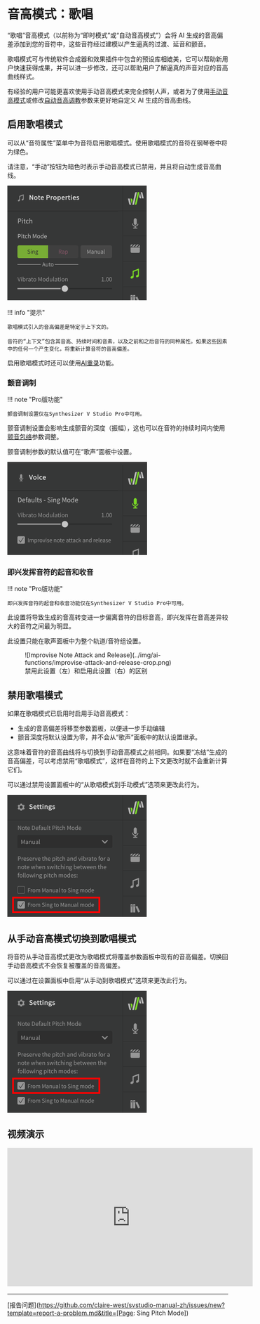 # 音高模式：歌唱

“歌唱”音高模式（以前称为“即时模式”或“自动音高模式”）会将 AI 生成的音高偏差添加到您的音符中，这些音符经过建模以产生逼真的过渡、延音和颤音。

歌唱模式可与传统软件合成器和效果插件中包含的预设库相媲美，它可以帮助新用户快速获得成果，并可以进一步修改，还可以帮助用户了解逼真的声音对应的音高曲线样式。

有经验的用户可能更喜欢使用手动音高模式来完全控制人声，或者为了使用[手动音高模式](../advanced/pitch-mode-manual.md)或修改[自动音高调教](auto-pitch-tuning.md)参数来更好地自定义 AI 生成的音高曲线。

## 启用歌唱模式

可以从“音符属性”菜单中为音符启用歌唱模式。使用歌唱模式的音符在钢琴卷中将为绿色。

请注意，“手动”按钮为暗色时表示手动音高模式已禁用，并且将自动生成音高曲线。

![歌唱模式](../img/ai-functions/pitch-mode-sing.png)

!!! info "提示"

    歌唱模式引入的音高偏差是特定于上下文的。

    音符的“上下文”包含其音高、持续时间和音素，以及之前和之后音符的同种属性。如果这些因素中的任何一个产生变化，将重新计算音符的音高偏差。

启用歌唱模式时还可以使用[AI重录](ai-retakes.md)功能。

### 颤音调制

!!! note "Pro版功能"

    颤音调制设置仅在Synthesizer V Studio Pro中可用。

颤音调制设置会影响生成颤音的深度（振幅），这也可以在音符的持续时间内使用[颤音包络](../parameters/editing-parameters.md#vibrato-envelope)参数调整。

颤音调制参数的默认值可在“歌声”面板中设置。

![Sing Mode Default Settings](../img/ai-functions/sing-mode-defaults.png)

### 即兴发挥音符的起音和收音

!!! note "Pro版功能"

    即兴发挥音符的起音和收音功能仅在Synthesizer V Studio Pro中可用。

此设置将导致生成的音高转变进一步偏离音符的目标音高，即兴发挥在音高差异较大的音符之间最为明显。

此设置只能在歌声面板中为整个轨道/音符组设置。

<figure markdown>
  ![Improvise Note Attack and Release](../img/ai-functions/improvise-attack-and-release-crop.png)
  <figcaption>禁用此设置（左）和启用此设置（右）的区别</figcaption>
</figure>

## 禁用歌唱模式

如果在歌唱模式已启用时启用手动音高模式：

* 生成的音高偏差将移至参数面板，以便进一步手动编辑
* 颤音深度将默认设置为零，并不会从“歌声”面板中的默认设置继承。

这意味着音符的音高曲线将与切换到手动音高模式之前相同。如果要“冻结”生成的音高偏差，可以考虑禁用“歌唱模式”，这样在音符的上下文更改时就不会重新计算它们。

可以通过禁用设置面板中的“从歌唱模式到手动模式”选项来更改此行为。

![模式更换时的继承](../img/ai-functions/preserve-sing-to-manual.png)

## 从手动音高模式切换到歌唱模式

将音符从手动音高模式更改为歌唱模式将覆盖参数面板中现有的音高偏差。切换回手动音高模式不会恢复被覆盖的音高偏差。

可以通过在设置面板中启用“从手动到歌唱模式”选项来更改此行为。

![模式更换时的继承](../img/ai-functions/preserve-manual-to-sing.png)

## 视频演示

<iframe width="560" height="315" src="https://www.youtube-nocookie.com/embed/Z6OB3jHiBBk" title="YouTube video player" frameborder="0" allowfullscreen></iframe>

---

[报告问题](https://github.com/claire-west/svstudio-manual-zh/issues/new?template=report-a-problem.md&title=[Page: Sing Pitch Mode])